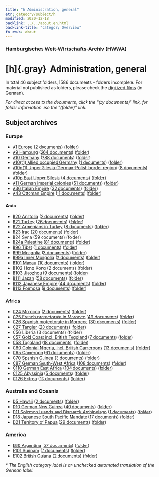 ```yaml
---
title: "h Administration, general"
etr: category/subject/h
modified: 2020-12-18
backlink: ../../about.en.html
backlink-title: "Category Overview"
fn-stub: about
---
```


### Hamburgisches Welt-Wirtschafts-Archiv (HWWA)
# [h]{.gray}&#8201; Administration, general&#160; 





In total 46 subject folders, 1586 documents - folders incomplete.
For material not published as folders, please check the [digitized films](/film/h1_sh) (in German).

_For direct access to the documents, click the "(xy documents)" link, for folder information use the "(folder)" link._

## Subject archives



### Europe

- [A1 Europe](../../../geo/about.en.html#A1) (<a href="https://dfg-viewer.de/show/?tx_dlf[id]=https://pm20.zbw.eu/mets/sh/1408xx/140892/1446xx/144659/public.mets.en.xml" target="_blank">2 documents</a>) ([folder](http://purl.org/pressemappe20/folder/sh/140892,144659))
- [A9 Hamburg](../../../geo/about.en.html#A9) (<a href="https://dfg-viewer.de/show/?tx_dlf[id]=https://pm20.zbw.eu/mets/sh/1409xx/140905/1446xx/144659/public.mets.en.xml" target="_blank">264 documents</a>) ([folder](http://purl.org/pressemappe20/folder/sh/140905,144659))
- [A10 Germany](../../../geo/about.en.html#A10) (<a href="https://dfg-viewer.de/show/?tx_dlf[id]=https://pm20.zbw.eu/mets/sh/1261xx/126128/1446xx/144659/public.mets.en.xml" target="_blank">288 documents</a>) ([folder](http://purl.org/pressemappe20/folder/sh/126128,144659))
- [A10(t1) Allied occupied Germany](../../../geo/about.en.html#A10(t1)) (<a href="https://dfg-viewer.de/show/?tx_dlf[id]=https://pm20.zbw.eu/mets/sh/1872xx/187230/1446xx/144659/public.mets.en.xml" target="_blank">1 documents</a>) ([folder](http://purl.org/pressemappe20/folder/sh/187230,144659))
- [A10n(1) Upper Silesia (German-Polish border region)](../../../geo/about.en.html#A10n(1)) (<a href="https://dfg-viewer.de/show/?tx_dlf[id]=https://pm20.zbw.eu/mets/sh/1409xx/140948/1446xx/144659/public.mets.en.xml" target="_blank">8 documents</a>) ([folder](http://purl.org/pressemappe20/folder/sh/140948,144659))
- [A10p East Upper Silesia](../../../geo/about.en.html#A10p) (<a href="https://dfg-viewer.de/show/?tx_dlf[id]=https://pm20.zbw.eu/mets/sh/1409xx/140951/1446xx/144659/public.mets.en.xml" target="_blank">4 documents</a>) ([folder](http://purl.org/pressemappe20/folder/sh/140951,144659))
- [A11 German imperial colonies](../../../geo/about.en.html#A11) (<a href="https://dfg-viewer.de/show/?tx_dlf[id]=https://pm20.zbw.eu/mets/sh/1409xx/140960/1446xx/144659/public.mets.en.xml" target="_blank">51 documents</a>) ([folder](http://purl.org/pressemappe20/folder/sh/140960,144659))
- [A36 Italian Empire](../../../geo/about.en.html#A36) (<a href="https://dfg-viewer.de/show/?tx_dlf[id]=https://pm20.zbw.eu/mets/sh/1410xx/141012/1446xx/144659/public.mets.en.xml" target="_blank">32 documents</a>) ([folder](http://purl.org/pressemappe20/folder/sh/141012,144659))
- [A43 Ottoman Empire](../../../geo/about.en.html#A43) (<a href="https://dfg-viewer.de/show/?tx_dlf[id]=https://pm20.zbw.eu/mets/sh/1410xx/141034/1446xx/144659/public.mets.en.xml" target="_blank">11 documents</a>) ([folder](http://purl.org/pressemappe20/folder/sh/141034,144659))

### Asia

- [B20 Anatolia](../../../geo/about.en.html#B20) (<a href="https://dfg-viewer.de/show/?tx_dlf[id]=https://pm20.zbw.eu/mets/sh/1411xx/141108/1446xx/144659/public.mets.en.xml" target="_blank">2 documents</a>) ([folder](http://purl.org/pressemappe20/folder/sh/141108,144659))
- [B21 Turkey](../../../geo/about.en.html#B21) (<a href="https://dfg-viewer.de/show/?tx_dlf[id]=https://pm20.zbw.eu/mets/sh/1411xx/141111/1446xx/144659/public.mets.en.xml" target="_blank">26 documents</a>) ([folder](http://purl.org/pressemappe20/folder/sh/141111,144659))
- [B22 Armenians in Turkey](../../../geo/about.en.html#B22) (<a href="https://dfg-viewer.de/show/?tx_dlf[id]=https://pm20.zbw.eu/mets/sh/1411xx/141112/1446xx/144659/public.mets.en.xml" target="_blank">8 documents</a>) ([folder](http://purl.org/pressemappe20/folder/sh/141112,144659))
- [B23 Iraq](../../../geo/about.en.html#B23) (<a href="https://dfg-viewer.de/show/?tx_dlf[id]=https://pm20.zbw.eu/mets/sh/1411xx/141113/1446xx/144659/public.mets.en.xml" target="_blank">20 documents</a>) ([folder](http://purl.org/pressemappe20/folder/sh/141113,144659))
- [B24 Syria](../../../geo/about.en.html#B24) (<a href="https://dfg-viewer.de/show/?tx_dlf[id]=https://pm20.zbw.eu/mets/sh/1411xx/141114/1446xx/144659/public.mets.en.xml" target="_blank">59 documents</a>) ([folder](http://purl.org/pressemappe20/folder/sh/141114,144659))
- [B24a Palestine](../../../geo/about.en.html#B24a) (<a href="https://dfg-viewer.de/show/?tx_dlf[id]=https://pm20.zbw.eu/mets/sh/1411xx/141115/1446xx/144659/public.mets.en.xml" target="_blank">81 documents</a>) ([folder](http://purl.org/pressemappe20/folder/sh/141115,144659))
- [B96 Tibet](../../../geo/about.en.html#B96) (<a href="https://dfg-viewer.de/show/?tx_dlf[id]=https://pm20.zbw.eu/mets/sh/1412xx/141259/1446xx/144659/public.mets.en.xml" target="_blank">1 documents</a>) ([folder](http://purl.org/pressemappe20/folder/sh/141259,144659))
- [B99 Mongolia](../../../geo/about.en.html#B99) (<a href="https://dfg-viewer.de/show/?tx_dlf[id]=https://pm20.zbw.eu/mets/sh/1412xx/141261/1446xx/144659/public.mets.en.xml" target="_blank">3 documents</a>) ([folder](http://purl.org/pressemappe20/folder/sh/141261,144659))
- [B99a Inner Mongolia](../../../geo/about.en.html#B99a) (<a href="https://dfg-viewer.de/show/?tx_dlf[id]=https://pm20.zbw.eu/mets/sh/1412xx/141264/1446xx/144659/public.mets.en.xml" target="_blank">2 documents</a>) ([folder](http://purl.org/pressemappe20/folder/sh/141264,144659))
- [B101 Macau](../../../geo/about.en.html#B101) (<a href="https://dfg-viewer.de/show/?tx_dlf[id]=https://pm20.zbw.eu/mets/sh/1412xx/141267/1446xx/144659/public.mets.en.xml" target="_blank">10 documents</a>) ([folder](http://purl.org/pressemappe20/folder/sh/141267,144659))
- [B102 Hong Kong](../../../geo/about.en.html#B102) (<a href="https://dfg-viewer.de/show/?tx_dlf[id]=https://pm20.zbw.eu/mets/sh/1412xx/141268/1446xx/144659/public.mets.en.xml" target="_blank">2 documents</a>) ([folder](http://purl.org/pressemappe20/folder/sh/141268,144659))
- [B103 Jiaozhou](../../../geo/about.en.html#B103) (<a href="https://dfg-viewer.de/show/?tx_dlf[id]=https://pm20.zbw.eu/mets/sh/1261xx/126163/1446xx/144659/public.mets.en.xml" target="_blank">9 documents</a>) ([folder](http://purl.org/pressemappe20/folder/sh/126163,144659))
- [B111 Japan](../../../geo/about.en.html#B111) (<a href="https://dfg-viewer.de/show/?tx_dlf[id]=https://pm20.zbw.eu/mets/sh/1412xx/141272/1446xx/144659/public.mets.en.xml" target="_blank">58 documents</a>) ([folder](http://purl.org/pressemappe20/folder/sh/141272,144659))
- [B112 Japanese Empire](../../../geo/about.en.html#B112) (<a href="https://dfg-viewer.de/show/?tx_dlf[id]=https://pm20.zbw.eu/mets/sh/1412xx/141273/1446xx/144659/public.mets.en.xml" target="_blank">44 documents</a>) ([folder](http://purl.org/pressemappe20/folder/sh/141273,144659))
- [B113 Formosa](../../../geo/about.en.html#B113) (<a href="https://dfg-viewer.de/show/?tx_dlf[id]=https://pm20.zbw.eu/mets/sh/1412xx/141274/1446xx/144659/public.mets.en.xml" target="_blank">9 documents</a>) ([folder](http://purl.org/pressemappe20/folder/sh/141274,144659))

### Africa

- [C24 Morocco](../../../geo/about.en.html#C24) (<a href="https://dfg-viewer.de/show/?tx_dlf[id]=https://pm20.zbw.eu/mets/sh/1413xx/141356/1446xx/144659/public.mets.en.xml" target="_blank">2 documents</a>) ([folder](http://purl.org/pressemappe20/folder/sh/141356,144659))
- [C25 French protectorate in Morocco](../../../geo/about.en.html#C25) (<a href="https://dfg-viewer.de/show/?tx_dlf[id]=https://pm20.zbw.eu/mets/sh/1413xx/141358/1446xx/144659/public.mets.en.xml" target="_blank">49 documents</a>) ([folder](http://purl.org/pressemappe20/folder/sh/141358,144659))
- [C26 Spanish protectorate in Morocco](../../../geo/about.en.html#C26) (<a href="https://dfg-viewer.de/show/?tx_dlf[id]=https://pm20.zbw.eu/mets/sh/1413xx/141359/1446xx/144659/public.mets.en.xml" target="_blank">30 documents</a>) ([folder](http://purl.org/pressemappe20/folder/sh/141359,144659))
- [C27 Tangier](../../../geo/about.en.html#C27) (<a href="https://dfg-viewer.de/show/?tx_dlf[id]=https://pm20.zbw.eu/mets/sh/1413xx/141360/1446xx/144659/public.mets.en.xml" target="_blank">20 documents</a>) ([folder](http://purl.org/pressemappe20/folder/sh/141360,144659))
- [C56 Liberia](../../../geo/about.en.html#C56) (<a href="https://dfg-viewer.de/show/?tx_dlf[id]=https://pm20.zbw.eu/mets/sh/1414xx/141405/1446xx/144659/public.mets.en.xml" target="_blank">3 documents</a>) ([folder](http://purl.org/pressemappe20/folder/sh/141405,144659))
- [C57 Gold Coast incl. British Togoland](../../../geo/about.en.html#C57) (<a href="https://dfg-viewer.de/show/?tx_dlf[id]=https://pm20.zbw.eu/mets/sh/1414xx/141406/1446xx/144659/public.mets.en.xml" target="_blank">7 documents</a>) ([folder](http://purl.org/pressemappe20/folder/sh/141406,144659))
- [C58 Togoland](../../../geo/about.en.html#C58) (<a href="https://dfg-viewer.de/show/?tx_dlf[id]=https://pm20.zbw.eu/mets/sh/1414xx/141408/1446xx/144659/public.mets.en.xml" target="_blank">18 documents</a>) ([folder](http://purl.org/pressemappe20/folder/sh/141408,144659))
- [C60 Colonial Nigeria, incl. British Cameroons](../../../geo/about.en.html#C60) (<a href="https://dfg-viewer.de/show/?tx_dlf[id]=https://pm20.zbw.eu/mets/sh/1414xx/141409/1446xx/144659/public.mets.en.xml" target="_blank">13 documents</a>) ([folder](http://purl.org/pressemappe20/folder/sh/141409,144659))
- [C65 Cameroon](../../../geo/about.en.html#C65) (<a href="https://dfg-viewer.de/show/?tx_dlf[id]=https://pm20.zbw.eu/mets/sh/1414xx/141410/1446xx/144659/public.mets.en.xml" target="_blank">61 documents</a>) ([folder](http://purl.org/pressemappe20/folder/sh/141410,144659))
- [C70 Spanish Guinea](../../../geo/about.en.html#C70) (<a href="https://dfg-viewer.de/show/?tx_dlf[id]=https://pm20.zbw.eu/mets/sh/1414xx/141412/1446xx/144659/public.mets.en.xml" target="_blank">3 documents</a>) ([folder](http://purl.org/pressemappe20/folder/sh/141412,144659))
- [C87 German South-West Africa](../../../geo/about.en.html#C87) (<a href="https://dfg-viewer.de/show/?tx_dlf[id]=https://pm20.zbw.eu/mets/sh/1414xx/141450/1446xx/144659/public.mets.en.xml" target="_blank">108 documents</a>) ([folder](http://purl.org/pressemappe20/folder/sh/141450,144659))
- [C110 German East Africa](../../../geo/about.en.html#C110) (<a href="https://dfg-viewer.de/show/?tx_dlf[id]=https://pm20.zbw.eu/mets/sh/1414xx/141471/1446xx/144659/public.mets.en.xml" target="_blank">104 documents</a>) ([folder](http://purl.org/pressemappe20/folder/sh/141471,144659))
- [C125 Abyssinia](../../../geo/about.en.html#C125) (<a href="https://dfg-viewer.de/show/?tx_dlf[id]=https://pm20.zbw.eu/mets/sh/1414xx/141482/1446xx/144659/public.mets.en.xml" target="_blank">5 documents</a>) ([folder](http://purl.org/pressemappe20/folder/sh/141482,144659))
- [C126 Eritrea](../../../geo/about.en.html#C126) (<a href="https://dfg-viewer.de/show/?tx_dlf[id]=https://pm20.zbw.eu/mets/sh/1414xx/141483/1446xx/144659/public.mets.en.xml" target="_blank">13 documents</a>) ([folder](http://purl.org/pressemappe20/folder/sh/141483,144659))

### Australia and Oceania

- [D5 Hawaii](../../../geo/about.en.html#D5) (<a href="https://dfg-viewer.de/show/?tx_dlf[id]=https://pm20.zbw.eu/mets/sh/1415xx/141595/1446xx/144659/public.mets.en.xml" target="_blank">2 documents</a>) ([folder](http://purl.org/pressemappe20/folder/sh/141595,144659))
- [D10 German New Guinea](../../../geo/about.en.html#D10) (<a href="https://dfg-viewer.de/show/?tx_dlf[id]=https://pm20.zbw.eu/mets/sh/1416xx/141601/1446xx/144659/public.mets.en.xml" target="_blank">40 documents</a>) ([folder](http://purl.org/pressemappe20/folder/sh/141601,144659))
- [D11 Solomon Islands and Bismarck Archipelago](../../../geo/about.en.html#D11) (<a href="https://dfg-viewer.de/show/?tx_dlf[id]=https://pm20.zbw.eu/mets/sh/1416xx/141610/1446xx/144659/public.mets.en.xml" target="_blank">1 documents</a>) ([folder](http://purl.org/pressemappe20/folder/sh/141610,144659))
- [D18 Japanese South Pacific Mandate](../../../geo/about.en.html#D18) (<a href="https://dfg-viewer.de/show/?tx_dlf[id]=https://pm20.zbw.eu/mets/sh/1416xx/141618/1446xx/144659/public.mets.en.xml" target="_blank">17 documents</a>) ([folder](http://purl.org/pressemappe20/folder/sh/141618,144659))
- [D21 Territory of Papua](../../../geo/about.en.html#D21) (<a href="https://dfg-viewer.de/show/?tx_dlf[id]=https://pm20.zbw.eu/mets/sh/1416xx/141620/1446xx/144659/public.mets.en.xml" target="_blank">29 documents</a>) ([folder](http://purl.org/pressemappe20/folder/sh/141620,144659))

### America

- [E86 Argentina](../../../geo/about.en.html#E86) (<a href="https://dfg-viewer.de/show/?tx_dlf[id]=https://pm20.zbw.eu/mets/sh/1416xx/141692/1446xx/144659/public.mets.en.xml" target="_blank">57 documents</a>) ([folder](http://purl.org/pressemappe20/folder/sh/141692,144659))
- [E101 Surinam](../../../geo/about.en.html#E101) (<a href="https://dfg-viewer.de/show/?tx_dlf[id]=https://pm20.zbw.eu/mets/sh/1416xx/141699/1446xx/144659/public.mets.en.xml" target="_blank">7 documents</a>) ([folder](http://purl.org/pressemappe20/folder/sh/141699,144659))
- [E102 British Guiana](../../../geo/about.en.html#E102) (<a href="https://dfg-viewer.de/show/?tx_dlf[id]=https://pm20.zbw.eu/mets/sh/1417xx/141700/1446xx/144659/public.mets.en.xml" target="_blank">2 documents</a>) ([folder](http://purl.org/pressemappe20/folder/sh/141700,144659))


_* The English category label is an unchecked automated translation of the German label._


